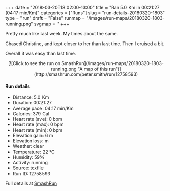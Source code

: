 +++
date = "2018-03-20T18:02:00-13:00"
title = "Ran 5.0 Km in 00:21:27 (04:17 min/Km)"
categories = ["Runs"]
slug = "run-details-20180320-1803"
type = "run"
draft = "False"
runmap = "/images/run-maps/20180320-1803-running.png"
svgmap = '<polyline points="93 79, 90 78, 87 78, 79 82, 77 85, 72 93, 71 94, 69 95, 62 96, 58 99, 52 100, 46 98, 40 97, 38 96, 38 94, 38 89, 40 83, 40 82, 39 81, 35 79, 24 77, 17 74, 5 71, 4 70, 7 64, 12 51, 15 42, 19 35, 26 29, 40 15, 44 13, 45 12, 56 1, 57 1, 63 1, 67 3, 68 4, 67 6, 56 16, 40 31, 33 36, 28 41, 31 38, 66 7, 68 4, 68 2, 66 1, 62 0, 54 1, 50 6, 42 12, 39 15, 17 35, 16 37, 14 45, 4 70, 17 75, 23 76, 33 79, 40 82, 38 90, 39 94, 41 96, 46 99, 50 100, 55 98, 60 100, 61 100, 66 97, 82 80, 93 78, 95 77, 97 74">'
+++

Pretty much like last week. My times about the same. 

Chased Christine, and kept closer to her than last time. Then I cruised a bit. 

Overall it was easy than last time. 

<!--more-->

<center>
[![Click to see the run on SmashRun](/images/run-maps/20180320-1803-running.png "A map of this run")](http://smashrun.com/peter.smith/run/12758593)
</center>

#### Run details

* Distance: 5.0 Km
* Duration: 00:21:27
* Average pace: 04:17 min/Km
* Calories: 379 Cal
* Heart rate (ave): 0 bpm
* Heart rate (max): 0 bpm
* Heart rate (min): 0 bpm
* Elevation gain: 6 m
* Elevation loss:  m
* Weather: clear
* Temperature: 22 &deg;C
* Humidity: 59%
* Activity: running
* Source: tcxfile
* Run ID: 12758593

Full details at [SmashRun](http://smashrun.com/peter.smith/run/12758593)